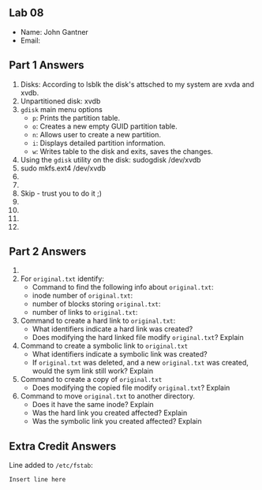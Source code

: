 ## Lab 08

- Name: John Gantner
- Email: 

## Part 1 Answers

1. Disks: According to lsblk the disk's attsched to my system are xvda and xvdb.
2. Unpartitioned disk: xvdb
3. `gdisk` main menu options
   - `p`: Prints the partition table.
   - `o`: Creates a new empty GUID partition table.
   - `n`: Allows user to create a new partition.
   - `i`: Displays detailed partition information.
   - `w`: Writes table to the disk and exits, saves the changes.
4. Using the `gdisk` utility on the disk: sudogdisk /dev/xvdb
5. sudo mkfs.ext4 /dev/xvdb
6.
7.
8. Skip - trust you to do it ;)
9.
10.
11.
12.

## Part 2 Answers

1.
2. For `original.txt` identify:
   - Command to find the following info about `original.txt`:
   - inode number of `original.txt`:
   - number of blocks storing `original.txt`:
   - number of links to `original.txt`:
3. Command to create a hard link to `original.txt`:
   - What identifiers indicate a hard link was created?
   - Does modifying the hard linked file modify `original.txt`? Explain
4. Command to create a symbolic link to `original.txt`
   - What identifiers indicate a symbolic link was created?
   - If `original.txt` was deleted, and a new `original.txt` was created, would the sym link still work? Explain
5. Command to create a copy of `original.txt`
   - Does modifying the copied file modify `original.txt`? Explain
6. Command to move `original.txt` to another directory.
   - Does it have the same inode? Explain
   - Was the hard link you created affected? Explain
   - Was the symbolic link you created affected? Explain

## Extra Credit Answers

Line added to `/etc/fstab`:

```
Insert line here
```
